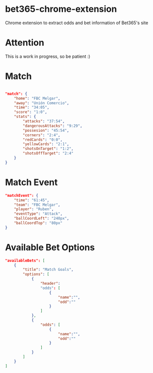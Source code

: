 # bet365-chrome-extension
Chrome extension to extract odds and bet information of Bet365's site

Attention
=========

This is a work in progress, so be patient :)

Match
=====

```json

"match": {
    "home": "FBC Melgar", 
    "away": "Unión Comercio",
    "time": "34:05",
    "score": "1:0",
    "stats": {
        "attacks": "37:54",
        "dangerousAttacks": "9:29",
        "possesion": "45:54",
        "corners": "2:4",
        "redCards": "0:0",
        "yellowCards": "2:1",
        "shotsOnTarget": "1:2",
        "shotsOffTarget": "2:4"
    }
}

```

Match Event
===========

```json
"matchEvent": {
    "time": "61:45",
    "team": "FBC Melgar",
    "player": "Ruben",
    "eventType": "Attack",
    "ballCoordLeft": "240px",
    "ballCoordTop": "80px"
}
```

Available Bet Options
======================

```json
"availableBets": [
    {
        "title": "Match Goals",
        "options": [
            {
                "header":
                "odds": [
                    {
                        "name":"",
                        "odd":""
                    }
                ]
            },
            {
                "odds": [
                    {
                        "name":"",
                        "odd":""
                    }
                ]
            }
        ]
    }
]

```
